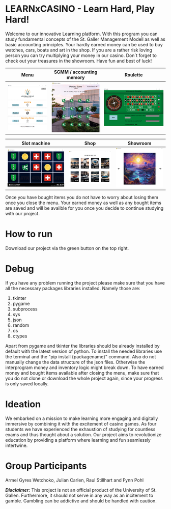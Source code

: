 # LEARNxCASINO - Learn Hard, Play Hard!

Welcome to our innovative Learning platform. With this program you can study fundamental concepts of the St. Galler Management Modell as well as basic accounting principles. Your hardly earned money can be used to buy watches, cars, boats and art in the shop. If you are a rather risk loving person you can try multiplying your money in our casino. Don´t forget to check out your treasures in the showroom. Have fun and best of luck!

Menu                                                    |  SGMM / accounting memory                              |  Roulette           
:------------------------------------------------------:|:------------------------------------------------------:|:------------------------------------------------------:
<img src="graphic/Readme/menu.png" width="220">         |  <img src="graphic/Readme/memory.png" width="230">     | <img src="graphic/Readme/roulette.png" width="330"> 

Slot machine                                            |  Shop                                                  |  Showroom           
:------------------------------------------------------:|:------------------------------------------------------:|:------------------------------------------------------:
<img src="graphic/Readme/slot.png" width="320">         |  <img src="graphic/Readme/shop.png" width="250">       | <img src="graphic/Readme/showroom.png" width="240">


Once you have bought items you do not have to worry about losing them once you close the menu. Your earned money as well as any bought items are saved and will be availble for you once you decide to continue studying with our project. 

# How to run
Download our project via the green button on the top right. 

# Debug
If you have any problem running the project please make sure that you have all the necessary packages libraries installed. Namely those are: 
1. tkinter
2. pygame
3. subprocess 
4. sys
5. json
6. random
7. os
8. ctypes

Apart from pygame and tkinter the libraries should be already installed by default with the latest version of python. To install the needed libraries use the terminal and the "pip install {packagename}" command. 
Also do not manually change the data structure of the json files. Otherwise the interprogram money and inventory logic might break down. To have earned money and bought items available after closing the menu, make sure that you do not clone or download the whole project again, since your progress is only saved locally.  

# Ideation
We embarked on a mission to make learning more engaging and digitally immersive by combining it with the excitement of casino games. As four students we have experienced the exhaustion of studying for countless exams and thus thought about a solution. Our project aims to revolutionize education by providing a platform where learning and fun seamlessly intertwine.

# Group Participants
Armel Gyres Wetchoko, Julian Carlen, Raul Stillhart and Fynn Pohl 

***Disclaimer:*** This project is not an official product of the University of St. Gallen. Furthermore, it should not serve in any way as an incitement to gamble. 
Gambling can be addictive and should be handled with caution. 
